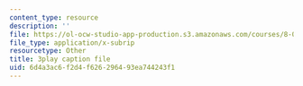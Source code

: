 ```yaml
---
content_type: resource
description: ''
file: https://ol-ocw-studio-app-production.s3.amazonaws.com/courses/8-01sc-classical-mechanics-fall-2016/6d4a3ac6f2d4f626296493ea744243f1_WxkwkGEVu-E.srt
file_type: application/x-subrip
resourcetype: Other
title: 3play caption file
uid: 6d4a3ac6-f2d4-f626-2964-93ea744243f1
---
```

